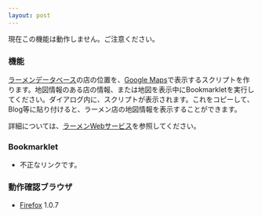 ```yaml
---
layout: post
---
```

<p>現在この機能は動作しません。ご注意ください。</p>
<h3>機能</h3>
<p><a href="http://www.ramendb.com/">ラーメンデータベース</a>の店の位置を、<a href="http://maps.google.co.jp">Google Maps</a>で表示するスクリプトを作ります。地図情報のある店の情報、または地図を表示中にBookmarkletを実行してください。ダイアログ内に、スクリプトが表示されます。これをコピーして、Blog等に貼り付けると、ラーメン店の地図情報を表示することができます。</p>
<p>詳細については、<a href="http://www.ramendb.com/webservice.php">ラーメンWebサービス</a>を参照してください。</p>
<h3>Bookmarklet</h3>
<ul>
<li><span class="error">不正なリンクです。</span></li>
</ul>
<h3>動作確認ブラウザ</h3>
<ul>
<li><a href="http://www.mozilla-japan.org/products/firefox/">Firefox</a> 1.0.7</li>
</ul>
